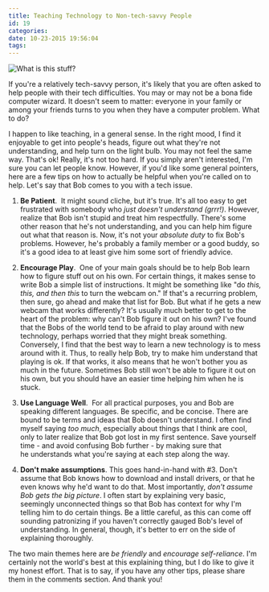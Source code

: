 ```yaml
---
title: Teaching Technology to Non-tech-savvy People
id: 19
categories:
date: 10-23-2015 19:56:04
tags:
---
```


![](https://babelthuap.files.wordpress.com/2015/10/confusing-md.jpg "What is this stuff?")

If you're a relatively tech-savvy person, it's likely that you are often asked to help people with their tech difficulties. You may or may not be a bona fide computer wizard. It doesn't seem to matter: everyone in your family <span class="s1">or among your friends</span> turns to you when they have a computer problem. What to do?

I happen to like teaching, in a general sense. In the right mood, I find it enjoyable to get into people's heads, figure out what they're not understanding, and help turn on the light bulb. You may not feel the same way. That's ok! Really, it's not too hard. If you simply aren't interested, I'm sure you can let people know. However, if you'd like some general pointers, here are a few tips on how to actually be helpful when you're called on to help. Let's say that Bob comes to you with a tech issue.

1.  **Be Patient**.  It might sound cliche, but it's true. It's all too easy to get frustrated with somebody who _just doesn't understand (grrr!)_. However, realize that Bob isn't stupid and treat him respectfully. There's some other reason that he's not understanding, and you can help him figure out what that reason is. Now, it's not your _absolute duty_ to fix Bob's problems. However, he's probably a family member or a good buddy, so it's a good idea to at least give him some sort of friendly advice.

2.  **Encourage Play**.  One of your main goals should be to help Bob learn how to figure stuff out on his own. For certain things, it makes sense to write Bob a simple list of instructions. It might be something like "do _this, this, and then this_ to turn the webcam on." If that's a recurring problem, then sure, go ahead and make that list for Bob. But what if he gets a new webcam that works differently? It's usually much better to get to the heart of the problem: why can't Bob figure it out on his own? I've found that the Bobs of the world tend to be afraid to play around with new technology, perhaps worried that they might break something. Conversely, I find that the best way to learn a new technology is to mess around with it. Thus, to really help Bob, try to make him understand that playing is ok. If that works, it also means that he won't bother you as much in the future. Sometimes Bob still won't be able to figure it out on his own, but you should have an easier time helping him when he is stuck.

3.  **Use Language Well**.  For all practical purposes, you and Bob are speaking different languages. Be specific, and be concise. There are bound to be terms and ideas that Bob doesn't understand. I often find myself saying _too much_, especially about things that I think are cool, only to later realize that Bob got lost in my first sentence. Save yourself time - and avoid confusing Bob further - by making sure that he understands what you're saying at each step along the way.

4.  **Don't make assumptions**. This goes hand-in-hand with #3\. Don't assume that Bob knows how to download and install drivers, or that he even knows why he'd want to do that. Most importantly, _don't assume Bob gets the big picture_. I often start by explaining very basic, seemingly unconnected things so that Bob has context for why I'm telling him to do certain things. Be a little careful, as this can come off sounding patronizing if you haven't correctly gauged Bob's level of understanding. In general, though, it's better to err on the side of explaining thoroughly.

The two main themes here are _be friendly_ and _encourage self-reliance_. I'm certainly not the world's best at this explaining thing, but I do like to give it my honest effort. That is to say, if you have any other tips, please share them in the comments section. And thank you!